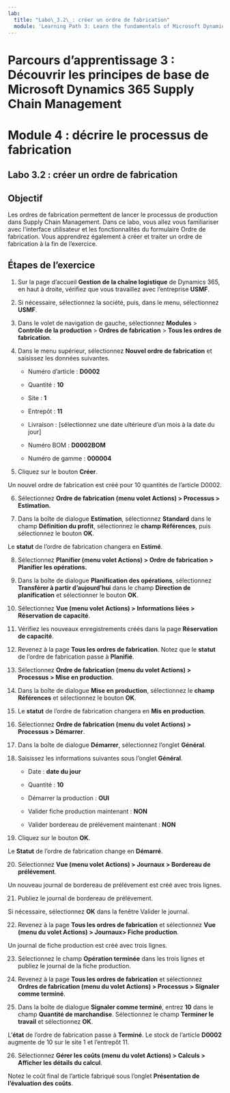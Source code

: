 ```yaml
---
lab:
  title: "Labo\_3.2\_: créer un ordre de fabrication"
  module: 'Learning Path 3: Learn the fundamentals of Microsoft Dynamics 365 Supply Chain Management'
---
```


# Parcours d’apprentissage 3 : Découvrir les principes de base de Microsoft Dynamics 365 Supply Chain Management
# Module 4 : décrire le processus de fabrication

## Labo 3.2 : créer un ordre de fabrication

## Objectif

Les ordres de fabrication permettent de lancer le processus de production dans Supply Chain Management. Dans ce labo, vous allez vous familiariser avec l’interface utilisateur et les fonctionnalités du formulaire Ordre de fabrication. Vous apprendrez également à créer et traiter un ordre de fabrication à la fin de l’exercice.

## Étapes de l’exercice

1. Sur la page d’accueil **Gestion de la chaîne logistique** de Dynamics 365, en haut à droite, vérifiez que vous travaillez avec l’entreprise **USMF**.

2. Si nécessaire, sélectionnez la société, puis, dans le menu, sélectionnez **USMF**.

3. Dans le volet de navigation de gauche, sélectionnez **Modules** > **Contrôle de la production** > **Ordres de fabrication** > **Tous les ordres de fabrication**.

4. Dans le menu supérieur, sélectionnez **Nouvel ordre de fabrication** et saisissez les données suivantes.

    - Numéro d’article : **D0002**

    - Quantité : **10**

    - Site : **1**

    - Entrepôt : **11**

    - Livraison : [sélectionnez une date ultérieure d’un mois à la date du jour]

    - Numéro BOM : **D0002BOM**

    - Numéro de gamme : **000004**

5. Cliquez sur le bouton **Créer**.

Un nouvel ordre de fabrication est créé pour 10 quantités de l’article D0002.

6. Sélectionnez **Ordre de fabrication (menu volet Actions) &gt; Processus &gt; Estimation.**

7. Dans la boîte de dialogue **Estimation**, sélectionnez **Standard** dans le champ **Définition du profit**, sélectionnez le **champ Références**, puis sélectionnez le bouton **OK**.

Le **statut** de l’ordre de fabrication changera en **Estimé**.

8. Sélectionnez **Planifier (menu volet Actions) &gt; Ordre de fabrication &gt; Planifier les opérations.**

9. Dans la boîte de dialogue **Planification des opérations**, sélectionnez **Transférer à partir d’aujourd’hui** dans le champ **Direction de planification** et sélectionner le bouton **OK**.

10. Sélectionnez **Vue (menu volet Actions) &gt; Informations liées &gt; Réservation de capacité**.

11. Vérifiez les nouveaux enregistrements créés dans la page **Réservation de capacité**.

12. Revenez à la page **Tous les ordres de fabrication**. Notez que le **statut** de l’ordre de fabrication passe à **Planifié**.

13. Sélectionnez **Ordre de fabrication (menu du volet Actions) &gt; Processus &gt; Mise en production**.

14. Dans la boîte de dialogue **Mise en production**, sélectionnez le **champ Références** et sélectionnez le bouton **OK**.

15. Le **statut** de l’ordre de fabrication changera en **Mis en production**.

16. Sélectionnez **Ordre de fabrication (menu du volet Actions) &gt; Processus &gt; Démarrer**.

17. Dans la boîte de dialogue **Démarrer**, sélectionnez l’onglet **Général**.

18. Saisissez les informations suivantes sous l’onglet **Général**.

    - Date : **date du jour**

    - Quantité : **10**

    - Démarrer la production : **OUI**

    - Valider fiche production maintenant : **NON**

    - Valider bordereau de prélévement maintenant : **NON**

19. Cliquez sur le bouton **OK**.

Le **Statut** de l’ordre de fabrication change en **Démarré**.

20. Sélectionnez **Vue (menu volet Actions) &gt; Journaux &gt; Bordereau de prélévement**.

Un nouveau journal de bordereau de prélévement est créé avec trois lignes.

21. Publiez le journal de bordereau de prélévement.

Si nécessaire, sélectionnez **OK** dans la fenêtre Valider le journal.

22. Revenez à la page **Tous les ordres de fabrication** et sélectionnez **Vue (menu du volet Actions) &gt; Journaux&gt; Fiche production**.

Un journal de fiche production est créé avec trois lignes.

23. Sélectionnez le champ **Opération terminée** dans les trois lignes et publiez le journal de la fiche production.

24. Revenez à la page **Tous les ordres de fabrication** et sélectionnez **Ordres de fabrication (menu du volet Actions) &gt; Processus &gt; Signaler comme terminé**.

25. Dans la boîte de dialogue **Signaler comme terminé**, entrez **10** dans le champ **Quantité de marchandise**. Sélectionnez le champ **Terminer le travail** et sélectionnez **OK**.

L’**état** de l’ordre de fabrication passe à **Terminé**. Le stock de l’article **D0002** augmente de 10 sur le site 1 et l’entrepôt 11.

26. Sélectionnez **Gérer les coûts (menu du volet Actions) &gt; Calculs &gt; Afficher les détails du calcul**.

Notez le coût final de l’article fabriqué sous l’onglet **Présentation de l’évaluation des coûts**.

 
